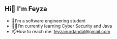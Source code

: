 ## Hi👋 I'm Feyza

- 🏫I'm a software engineering student
- 👩‍💻I’m currently learning Cyber Security and Java
- 📫How to reach me: feyzanurdandal@gmail.com

<!--
**feyzanurdandal/feyzanurdandal** is a ✨ _special_ ✨ repository because its `README.md` (this file) appears on your GitHub profile.

Here are some ideas to get you started:

- 🔭 I’m currently working on ...
- 🌱 I’m currently learning ...
- 👯 I’m looking to collaborate on ...
- 🤔 I’m looking for help with ...
- 💬 Ask me about ...
- 📫 How to reach me: ...
- 😄 Pronouns: ...
- ⚡ Fun fact: ...
-->
